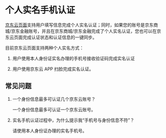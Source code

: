 # 个人实名手机认证
[京东云页面](https://realname.jdcloud.com/account/verify)支持用户填写信息完成个人实名认证；同时，如果您的账号是京东商城/京东金融账号，并且在京东商城/京东金融完成了个人实名认证，您也可以在京东云页面完成认证状态和认证信息的一键同步。

目前京东云页面支持两种个人实名方式：

1. 用户使用本人身份证实名办理的手机号接收验证码完成实名认证

2. 用户使用京东云 APP 扫脸完成实名认证。


## 常见问题

1. 一个身份信息最多可认证几个京东云账号？

   一个身份信息最多可认证一个京东云账号。

2. 实名手机认证过程中，为什么提示我“手机号与身份信息不符”？

   请使用本人身份证办理的实名手机号。
